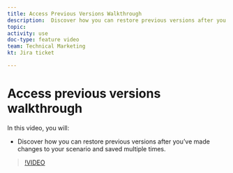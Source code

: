 ```yaml
---
title: Access Previous Versions Walkthrough
description:  Discover how you can restore previous versions after you’ve made changes to your scenario and saved them in [!DNL Adobe Workfront Fusion].
topic: 
activity: use
doc-type: feature video
team: Technical Marketing
kt: Jira ticket 

---
```

# Access previous versions walkthrough

In this video, you will:

*  Discover how you can restore previous versions after you’ve made changes to your scenario and saved multiple times.

>[!VIDEO](https://video.tv.adobe.com/v/335268/?quality=12)
